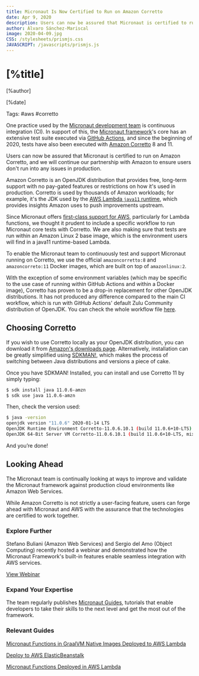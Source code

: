```yaml
---
title: Micronaut Is Now Certified to Run on Amazon Corretto
date: Apr 9, 2020
description: Users can now be assured that Micronaut is certified to run on Amazon Corretto, and we will continue our partnership with Amazon to ensure users don't run into any issues in production.
author: Álvaro Sánchez-Mariscal
image: 2020-04-09.jpg
CSS: /stylesheets/prismjs.css
JAVASCRIPT: /javascripts/prismjs.js
---
```


# [%title]

[%author]

[%date]

Tags: #aws #corretto

One practice used by the [Micronaut development team](https://objectcomputing.com/products/2gm-team "Groovy, Grails, and Micronaut Team") is continuous integration (CI). In support of this, the [Micronaut framework](https://micronaut.io/ "Learn more about the Micronaut Framework")'s core has an extensive test suite executed via [GitHub Actions](https://github.com/features/actions), and since the beginning of 2020, tests have also been executed with [Amazon Corretto](https://aws.amazon.com/corretto/) 8 and 11.

Users can now be assured that Micronaut is certified to run on Amazon Corretto, and we will continue our partnership with Amazon to ensure users don't run into any issues in production.

Amazon Corretto is an OpenJDK distribution that provides free, long-term support with no pay-gated features or restrictions on how it's used in production. Corretto is used by thousands of Amazon workloads; for example, it's the JDK used by the [AWS Lambda `java11` runtime](https://aws.amazon.com/blogs/compute/java-11-runtime-now-available-in-aws-lambda/), which provides insights Amazon uses to push improvements upstream.

Since Micronaut offers [first-class support for AWS](https://micronaut-projects.github.io/micronaut-aws/latest/guide), particularly for Lambda functions, we thought it prudent to include a specific workflow to run Micronaut core tests with Corretto. We are also making sure that tests are run within an Amazon Linux 2 base image, which is the environment users will find in a java11 runtime-based Lambda.

To enable the Micronaut team to continuously test and support Micronaut running on Corretto, we use the official `amazoncorretto:8` and `amazoncorreto:11` Docker images, which are built on top of `amazonlinux:2`.

With the exception of some environment variables (which may be specific to the use case of running within GitHub Actions and within a Docker image), Corretto has proven to be a drop-in replacement for other OpenJDK distributions. It has not produced any difference compared to the main CI workflow, which is run with GitHub Actions' default Zulu Community distribution of OpenJDK. You can check the whole workflow file [here](https://github.com/micronaut-projects/micronaut-core/blob/master/.github/workflows/corretto.yml).

## Choosing Corretto

If you wish to use Corretto locally as your OpenJDK distribution, you can download it from [Amazon's downloads page](https://docs.aws.amazon.com/corretto/latest/corretto-11-ug/downloads-list.html). Alternatively, installation can be greatly simplified using [SDKMAN!](https://sdkman.io/), which makes the process of switching between Java distributions and versions a piece of cake.

Once you have SDKMAN! Installed, you can install and use Corretto 11 by simply typing:

```bash
$ sdk install java 11.0.6-amzn
$ sdk use java 11.0.6-amzn
```

Then, check the version used:

```bash
$ java -version
openjdk version "11.0.6" 2020-01-14 LTS
OpenJDK Runtime Environment Corretto-11.0.6.10.1 (build 11.0.6+10-LTS)
OpenJDK 64-Bit Server VM Corretto-11.0.6.10.1 (build 11.0.6+10-LTS, mixed mode)
```

And you’re done!

## Looking Ahead

The Micronaut team is continually looking at ways to improve and validate the Micronaut framework against production cloud environments like Amazon Web Services.

While Amazon Corretto is not strictly a user-facing feature, users can forge ahead with Micronaut and AWS with the assurance that the technologies are certified to work together.

### Explore Further

Stefano Buliani (Amazon Web Services) and Sergio del Amo (Object Computing) recently hosted a webinar and demonstrated how the Micronaut Framework's built-in features enable seamless integration with AWS services. 

[View Webinar](https://objectcomputing.com/products/micronaut/resources/micronaut-and-aws "Combining Micronaut and AWS to Superpower Your Apps")

### Expand Your Expertise

The team regularly publishes [Micronaut Guides](https://guides.micronaut.io/ "Micronaut Guides"), tutorials that enable developers to take their skills to the next level and get the most out of the framework.

### Relevant Guides

[Micronaut Functions in GraalVM Native Images Deployed to AWS Lambda](https://guides.micronaut.io/micronaut-function-graalvm-aws-lambda-gateway/guide/index.html)

[Deploy to AWS ElasticBeanstalk](https://guides.micronaut.io/micronaut-elasticbeanstalk/guide/index.html)

[Micronaut Functions Deployed in AWS Lambda](https://guides.micronaut.io/micronaut-function-aws-lambda/guide/index.html)

